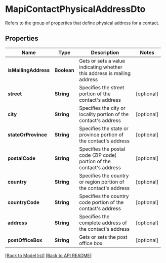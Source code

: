 
# MapiContactPhysicalAddressDto

Refers to the group of properties that define physical address for a contact.             

## Properties
Name | Type | Description | Notes
------------ | ------------- | ------------- | -------------
**isMailingAddress** | **Boolean** | Gets or sets a value indicating whether this address is mailing address              | 
**street** | **String** | Specifies the street portion of the contact&#39;s address              |  [optional]
**city** | **String** | Specifies the city or locality portion of the contact&#39;s address              |  [optional]
**stateOrProvince** | **String** | Specifies the state or province portion of the contact&#39;s address              |  [optional]
**postalCode** | **String** | Specifies the postal code (ZIP code) portion of the contact&#39;s address              |  [optional]
**country** | **String** | Specifies the country or region portion of the contact&#39;s address              |  [optional]
**countryCode** | **String** | Specifies the country code portion of the contact&#39;s address              |  [optional]
**address** | **String** | Specifies the complete address of the contact&#39;s address              |  [optional]
**postOfficeBox** | **String** | Gets or sets the post office box              |  [optional]




[[Back to Model list]](Models.md) [[Back to API README]](README.md)

